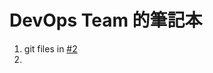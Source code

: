 # DevOps Team 的筆記本


1. git files in [#2](https://github.com/DevSecOpsLab-CSIE-NPU/DevOps_Team_Memo/issues/2)
2. 